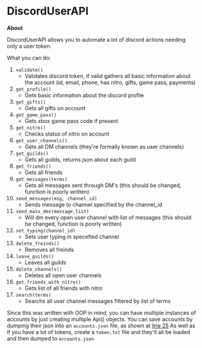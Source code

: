 # DiscordUserAPI

**About**

DiscordUserAPI allows you to automate a lot of discord actions needing only a user token. 

What you can do:

1. `validate()`
	- Validates discord token, if valid gathers all basic information about the account (id, email, phone, has nitro, gifts, game pass, payments)
2. `get_profile()`
	- Gets basic information about the discord profile
3. `get_gifts()`
	- Gets all gifts on account
4. `get_game_pass()`
	- Gets xbox game pass code if present
5. `get_nitro()`
	- Checks status of nitro on account
6. `get_user_channels()`
	- Gets all DM channels (they're formally known as user channels)
7. `get_guilds()`
	- Gets all guilds, returns json about each guild
8. `get_friends()`
	- Gets all friends
9. `get_messages(terms)`
	- Gets all messages sent through DM's (this should be changed, function is poorly written)
10. `send_messages(msg, channel_id)`
	- Sends message to channel specified by the channel_id
11. `send_mass_dms(message_list)`
	- Will dm every open user channel with list of messages (this should be changed, function is poorly written)
12. `set_typing(channel_id)`
	- Sets user typing in specefied channel
13. `delete_freinds()`
	- Removes all freinds
14. `leave_guilds()`
	- Leaves all guilds
15. `delete_channels()`
	- Deletes all open user channels
16. `get_friends_with_nitro()`
	- Gets list of all friends with nitro
17. `search(terms)`
	- Searchs all user channel messages filtered by list of terms 


Since this was written with OOP in mind, you can have multiple instances of accounts by just creating multiple Api() objects.
You can save accounts by dumping their json into an `accounts.json` file, as shown at [line 25](https://github.com/NMan1/DiscordAPI/blob/3ccbddd4dacfab0020fad9a253d488d392f13694/main.py#L25)
As well as if you have a lot of tokens, create a `token.txt` file and they'll all be loaded and then dumped to `accounts.json`
